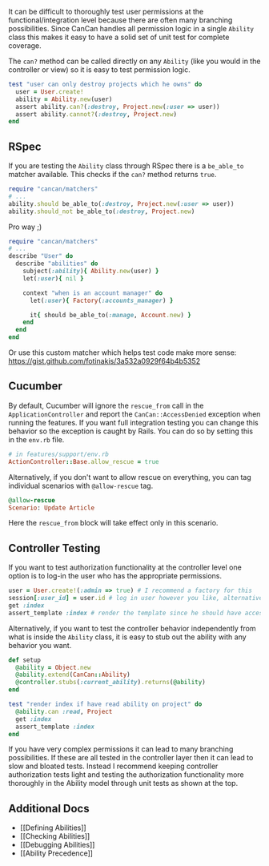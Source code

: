 It can be difficult to thoroughly test user permissions at the functional/integration level because there are often many branching possibilities. Since CanCan handles all permission logic in a single `Ability` class this makes it easy to have a solid set of unit test for complete coverage.

The `can?` method can be called directly on any `Ability` (like you would in the controller or view) so it is easy to test permission logic.

```ruby
test "user can only destroy projects which he owns" do
  user = User.create!
  ability = Ability.new(user)
  assert ability.can?(:destroy, Project.new(:user => user))
  assert ability.cannot?(:destroy, Project.new)
end
```


## RSpec

If you are testing the `Ability` class through RSpec there is a `be_able_to` matcher available. This checks if the `can?` method returns `true`.

```ruby
require "cancan/matchers"
# ...
ability.should be_able_to(:destroy, Project.new(:user => user))
ability.should_not be_able_to(:destroy, Project.new)
```

Pro way ;)

```ruby
require "cancan/matchers"
# ...
describe "User" do
  describe "abilities" do
    subject(:ability){ Ability.new(user) }
    let(:user){ nil }

    context "when is an account manager" do
      let(:user){ Factory(:accounts_manager) }

      it{ should be_able_to(:manage, Account.new) }
    end
  end
end
```

Or use this custom matcher which helps test code make more sense: https://gist.github.com/fotinakis/3a532a0929f64b4b5352

## Cucumber

By default, Cucumber will ignore the `rescue_from` call in the `ApplicationController` and report the `CanCan::AccessDenied` exception when running the features. If you want full integration testing you can change this behavior so the exception is caught by Rails. You can do so by setting this in the `env.rb` file.

```ruby
# in features/support/env.rb
ActionController::Base.allow_rescue = true
```

Alternatively, if you don't want to allow rescue on everything, you can tag individual scenarios with `@allow-rescue` tag.

```ruby
@allow-rescue
Scenario: Update Article
```

Here the `rescue_from` block will take effect only in this scenario.


## Controller Testing

If you want to test authorization functionality at the controller level one option is to log-in the user who has the appropriate permissions.

```ruby
user = User.create!(:admin => true) # I recommend a factory for this
session[:user_id] = user.id # log in user however you like, alternatively stub `current_user` method
get :index
assert_template :index # render the template since he should have access
```

Alternatively, if you want to test the controller behavior independently from what is inside the `Ability` class, it is easy to stub out the ability with any behavior you want.

```ruby
def setup
  @ability = Object.new
  @ability.extend(CanCan::Ability)
  @controller.stubs(:current_ability).returns(@ability)
end

test "render index if have read ability on project" do
  @ability.can :read, Project
  get :index
  assert_template :index
end
```

If you have very complex permissions it can lead to many branching possibilities. If these are all tested in the controller layer then it can lead to slow and bloated tests. Instead I recommend keeping controller authorization tests light and testing the authorization functionality more thoroughly in the Ability model through unit tests as shown at the top.

## Additional Docs

* [[Defining Abilities]]
* [[Checking Abilities]]
* [[Debugging Abilities]]
* [[Ability Precedence]]
